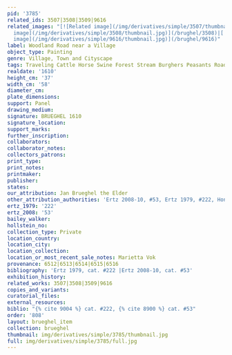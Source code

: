 ```yaml
---
pid: '3785'
related_ids: 3507|3508|3509|9616
related_images: "[![Related image](/img/derivatives/simple/3507/thumbnail.jpg)](/brughel/3507)|[![Related
  image](/img/derivatives/simple/3508/thumbnail.jpg)](/brughel/3508)|[![Related image](/img/derivatives/simple/3509/thumbnail.jpg)](/brughel/3509)|[![Related
  image](/img/derivatives/simple/9616/thumbnail.jpg)](/brughel/9616)"
label: Woodland Road near a Village
object_type: Painting
genre: Village, Town and Cityscape
tags: Traveling Cattle Horse Swine Forest Stream Burghers Peasants Road Wagon
realdate: '1610'
height_cm: '37'
width_cm: '58'
diameter_cm: 
plate_dimensions: 
support: Panel
drawing_medium: 
signature: BRUEGHEL 1610
signature_location: 
support_marks: 
further_inscription: 
collaborators: 
collaborator_notes: 
collectors_patrons: 
print_type: 
print_notes: 
printmaker: 
publisher: 
states: 
our_attribution: Jan Brueghel the Elder
other_attribution_authorities: 'Ertz 2008-10, #53, Ertz 1979, #222, Honig database'
ertz_1979: '222'
ertz_2008: '53'
bailey_walker: 
hollstein_no: 
collection_type: Private
location_country: 
location_city: 
location_collection: 
location_or_most_recent_sale_notes: Marietta Vok
provenance: 6512|6513|6514|6515|6516
bibliography: 'Ertz 1979, cat. #222 |Ertz 2008-10, cat. #53'
exhibition_history: 
related_works: 3507|3508|3509|9616
copies_and_variants: 
curatorial_files: 
external_resources: 
biblio: "{% cite 9004 %} cat. #222, {% cite 8900 %} cat. #53"
order: '808'
layout: brueghel_item
collection: brueghel
thumbnail: img/derivatives/simple/3785/thumbnail.jpg
full: img/derivatives/simple/3785/full.jpg
---
```

